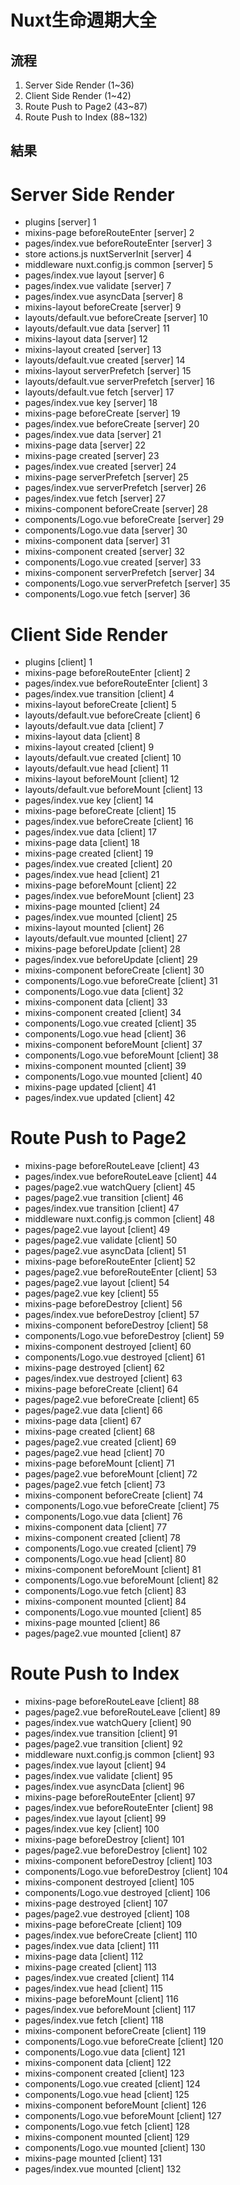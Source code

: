 Nuxt生命週期大全
===
## 流程
1. Server Side Render (1~36)
2. Client Side Render (1~42)
3. Route Push to Page2 (43~87)
4. Route Push to Index (88~132)

## 結果
# Server Side Render
* plugins [server] 1
* mixins-page beforeRouteEnter [server] 2
* pages/index.vue beforeRouteEnter [server] 3
* store actions.js nuxtServerInit [server] 4
* middleware nuxt.config.js common [server] 5
* pages/index.vue layout [server] 6
* pages/index.vue validate [server] 7
* pages/index.vue asyncData [server] 8
* mixins-layout beforeCreate [server] 9
* layouts/default.vue beforeCreate [server] 10
* layouts/default.vue data [server] 11
* mixins-layout data [server] 12
* mixins-layout created [server] 13
* layouts/default.vue created [server] 14
* mixins-layout serverPrefetch [server] 15
* layouts/default.vue serverPrefetch [server] 16
* layouts/default.vue fetch [server] 17
* pages/index.vue key [server] 18
* mixins-page beforeCreate [server] 19
* pages/index.vue beforeCreate [server] 20
* pages/index.vue data [server] 21
* mixins-page data [server] 22
* mixins-page created [server] 23
* pages/index.vue created [server] 24
* mixins-page serverPrefetch [server] 25
* pages/index.vue serverPrefetch [server] 26
* pages/index.vue fetch [server] 27
* mixins-component beforeCreate [server] 28
* components/Logo.vue beforeCreate [server] 29
* components/Logo.vue data [server] 30
* mixins-component data [server] 31
* mixins-component created [server] 32
* components/Logo.vue created [server] 33
* mixins-component serverPrefetch [server] 34
* components/Logo.vue serverPrefetch [server] 35
* components/Logo.vue fetch [server] 36


# Client Side Render
* plugins [client] 1
* mixins-page beforeRouteEnter [client] 2
* pages/index.vue beforeRouteEnter [client] 3
* pages/index.vue transition [client] 4
* mixins-layout beforeCreate [client] 5
* layouts/default.vue beforeCreate [client] 6
* layouts/default.vue data [client] 7
* mixins-layout data [client] 8
* mixins-layout created [client] 9
* layouts/default.vue created [client] 10
* layouts/default.vue head [client] 11
* mixins-layout beforeMount [client] 12
* layouts/default.vue beforeMount [client] 13
* pages/index.vue key [client] 14
* mixins-page beforeCreate [client] 15
* pages/index.vue beforeCreate [client] 16
* pages/index.vue data [client] 17
* mixins-page data [client] 18
* mixins-page created [client] 19
* pages/index.vue created [client] 20
* pages/index.vue head [client] 21
* mixins-page beforeMount [client] 22
* pages/index.vue beforeMount [client] 23
* mixins-page mounted [client] 24
* pages/index.vue mounted [client] 25
* mixins-layout mounted [client] 26
* layouts/default.vue mounted [client] 27
* mixins-page beforeUpdate [client] 28
* pages/index.vue beforeUpdate [client] 29
* mixins-component beforeCreate [client] 30
* components/Logo.vue beforeCreate [client] 31
* components/Logo.vue data [client] 32
* mixins-component data [client] 33
* mixins-component created [client] 34
* components/Logo.vue created [client] 35
* components/Logo.vue head [client] 36
* mixins-component beforeMount [client] 37
* components/Logo.vue beforeMount [client] 38
* mixins-component mounted [client] 39
* components/Logo.vue mounted [client] 40
* mixins-page updated [client] 41
* pages/index.vue updated [client] 42

# Route Push to Page2
* mixins-page beforeRouteLeave [client] 43
* pages/index.vue beforeRouteLeave [client] 44
* pages/page2.vue watchQuery [client] 45
* pages/page2.vue transition [client] 46
* pages/index.vue transition [client] 47
* middleware nuxt.config.js common [client] 48
* pages/page2.vue layout [client] 49
* pages/page2.vue validate [client] 50
* pages/page2.vue asyncData [client] 51
* mixins-page beforeRouteEnter [client] 52
* pages/page2.vue beforeRouteEnter [client] 53
* pages/page2.vue layout [client] 54
* pages/page2.vue key [client] 55
* mixins-page beforeDestroy [client] 56
* pages/index.vue beforeDestroy [client] 57
* mixins-component beforeDestroy [client] 58
* components/Logo.vue beforeDestroy [client] 59
* mixins-component destroyed [client] 60
* components/Logo.vue destroyed [client] 61
* mixins-page destroyed [client] 62
* pages/index.vue destroyed [client] 63
* mixins-page beforeCreate [client] 64
* pages/page2.vue beforeCreate [client] 65
* pages/page2.vue data [client] 66
* mixins-page data [client] 67
* mixins-page created [client] 68
* pages/page2.vue created [client] 69
* pages/page2.vue head [client] 70
* mixins-page beforeMount [client] 71
* pages/page2.vue beforeMount [client] 72
* pages/page2.vue fetch [client] 73
* mixins-component beforeCreate [client] 74
* components/Logo.vue beforeCreate [client] 75
* components/Logo.vue data [client] 76
* mixins-component data [client] 77
* mixins-component created [client] 78
* components/Logo.vue created [client] 79
* components/Logo.vue head [client] 80
* mixins-component beforeMount [client] 81
* components/Logo.vue beforeMount [client] 82
* components/Logo.vue fetch [client] 83
* mixins-component mounted [client] 84
* components/Logo.vue mounted [client] 85
* mixins-page mounted [client] 86
* pages/page2.vue mounted [client] 87

# Route Push to Index
* mixins-page beforeRouteLeave [client] 88
* pages/page2.vue beforeRouteLeave [client] 89
* pages/index.vue watchQuery [client] 90
* pages/index.vue transition [client] 91
* pages/page2.vue transition [client] 92
* middleware nuxt.config.js common [client] 93
* pages/index.vue layout [client] 94
* pages/index.vue validate [client] 95
* pages/index.vue asyncData [client] 96
* mixins-page beforeRouteEnter [client] 97
* pages/index.vue beforeRouteEnter [client] 98
* pages/index.vue layout [client] 99
* pages/index.vue key [client] 100
* mixins-page beforeDestroy [client] 101
* pages/page2.vue beforeDestroy [client] 102
* mixins-component beforeDestroy [client] 103
* components/Logo.vue beforeDestroy [client] 104
* mixins-component destroyed [client] 105
* components/Logo.vue destroyed [client] 106
* mixins-page destroyed [client] 107
* pages/page2.vue destroyed [client] 108
* mixins-page beforeCreate [client] 109
* pages/index.vue beforeCreate [client] 110
* pages/index.vue data [client] 111
* mixins-page data [client] 112
* mixins-page created [client] 113
* pages/index.vue created [client] 114
* pages/index.vue head [client] 115
* mixins-page beforeMount [client] 116
* pages/index.vue beforeMount [client] 117
* pages/index.vue fetch [client] 118
* mixins-component beforeCreate [client] 119
* components/Logo.vue beforeCreate [client] 120
* components/Logo.vue data [client] 121
* mixins-component data [client] 122
* mixins-component created [client] 123
* components/Logo.vue created [client] 124
* components/Logo.vue head [client] 125
* mixins-component beforeMount [client] 126
* components/Logo.vue beforeMount [client] 127
* components/Logo.vue fetch [client] 128
* mixins-component mounted [client] 129
* components/Logo.vue mounted [client] 130
* mixins-page mounted [client] 131
* pages/index.vue mounted [client] 132